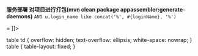 **服务部署
对项目进行打包(mvn clean package appassembler:generate-daemons)**
`AND u.login_name like concat('%', #{loginName}, '%')`

<![CDATA[>= ]]>


 table td {
        overflow: hidden;
        text-overflow: ellipsis;
        white-space: nowrap;
    }
    table {
        table-layout: fixed;
    }